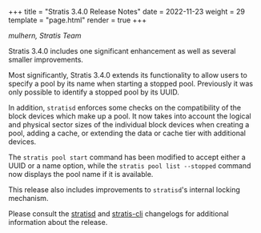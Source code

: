 +++
title = "Stratis 3.4.0 Release Notes"
date = 2022-11-23
weight = 29
template = "page.html"
render = true
+++

*mulhern, Stratis Team*

Stratis 3.4.0 includes one significant enhancement as well as several smaller
improvements.

Most significantly, Stratis 3.4.0 extends its functionality to allow users to
specify a pool by its name when starting a stopped pool. Previously it was
only possible to identify a stopped pool by its UUID.

In addition, `stratisd` enforces some checks on the compatibility of the block
devices which make up a pool. It now takes into account the logical and
physical sector sizes of the individual block devices when creating a pool,
adding a cache, or extending the data or cache tier with additional devices.

The `stratis pool start` command has been modified to accept either a UUID
or a name option, while the `stratis pool list --stopped` command now displays
the pool name if it is available.

This release also includes improvements to `stratisd`'s internal locking
mechanism.

<!-- more -->

Please consult the [stratisd] and [stratis-cli] changelogs for additional
information about the release.

[stratisd]: https://github.com/stratis-storage/stratisd/blob/master/CHANGES.txt
[stratis-cli]: https://github.com/stratis-storage/stratis-cli/blob/master/CHANGES.txt

